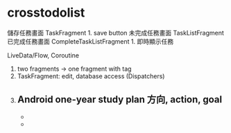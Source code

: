 # crosstodolist

儲存任務畫面 TaskFragment
    1. save button
未完成任務畫面 TaskListFragment
已完成任務畫面 CompleteTaskListFragment
    1. 即時顯示任務

LiveData/Flow, Coroutine

1. two fragments -> one fragment with tag
2. TaskFragment: edit, database access (Dispatchers)
3. Android one-year study plan
方向, action, goal
   - 
   -
   -
